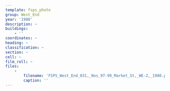 ```yaml
---
template: fsps_photo
group: West_End
year: '1980'
description: ~
buildings:
    - ''
coordinates: ~
heading: ~
classification: ~
section: ~
cell: ~
film_roll: ~
files:
    -
        filename: 'FSPS_West_End_031,_Nos_97-99_Market_St,_WE-2,_1980.png'
        caption: ''
---
```

